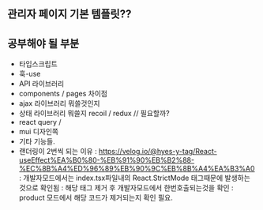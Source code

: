 ## 관리자 페이지 기본 템플릿??

## 공부해야 될 부분
 - 타입스크립트
 - 훅-use
 - API 라이브러리
 - components / pages 차이점
 - ajax 라이브러리 뭐쓸것인지
 - 상태 라이브러리 뭐쓸지 recoil / redux // 필요할까?
 - react query / 
 - mui 디자인쪽
 - 기타 기능들.
 - 랜더링이 2번씩 되는 이유
  : https://velog.io/@hyes-y-tag/React-useEffect%EA%B0%80-%EB%91%90%EB%B2%88-%EC%8B%A4%ED%96%89%EB%90%9C%EB%8B%A4%EA%B3%A0
  : 개발자모드에서는 index.tsx파일내의 React.StrictMode 태그때문에 발생하는것으로 확인됨
  : 해당 태그 제거 후 개발자모드에서 한번호출되는것을 확인
  : product 모드에서 해당 코드가 제거되는지 확인 필요.